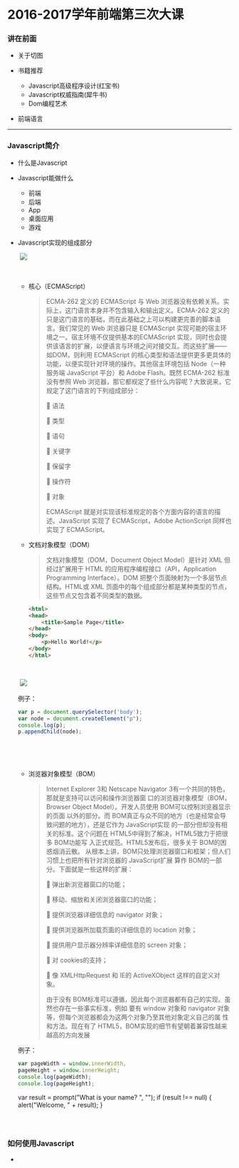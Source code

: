 # 2016-2017学年前端第三次大课

### 讲在前面

+ 关于切图


+ 书籍推荐
  - Javascript高级程序设计(红宝书)
  - Javascript权威指南(犀牛书)
  - Dom编程艺术


+ 前端语言

***



### Javascript简介

+ 什么是Javascript
+ Javascript能做什么
  + 前端
  + 后端
  + App
  + 桌面应用
  + 游戏


+ Javascript实现的组成部分

  ​                                   ![](./1.png)     

  ​

  - 核心（ECMAScript） 

    > ECMA-262 定义的 ECMAScript 与 Web 浏览器没有依赖关系。实际上，这门语言本身并不包含输入和输出定义。ECMA-262 定义的只是这门语言的基础，而在此基础之上可以构建更完善的脚本语言。我们常见的 Web 浏览器只是 ECMAScript 实现可能的宿主环境之一。宿主环境不仅提供基本的ECMAScript 实现，同时也会提供该语言的扩展，以便语言与环境之间对接交互。而这些扩展——如DOM，则利用 ECMAScript 的核心类型和语法提供更多更具体的功能，以便实现针对环境的操作。其他宿主环境包括 Node（一种服务端 JavaScript 平台）和 Adobe Flash。既然 ECMA-262 标准没有参照 Web 浏览器，那它都规定了些什么内容呢？大致说来，它规定了这门语言的下列组成部分：
    >
    >  语法
    >
    >  类型
    >
    >  语句
    >
    >  关键字
    >
    >  保留字
    >
    >  操作符
    >
    >  对象
    >
    > ECMAScript 就是对实现该标准规定的各个方面内容的语言的描述。JavaScript 实现了 ECMAScript，Adobe ActionScript 同样也实现了 ECMAScript。

  - 文档对象模型（DOM）

    > 文档对象模型（DOM，Document Object Model）是针对 XML 但经过扩展用于 HTML 的应用程序编程接口（API，Application Programming Interface）。DOM 把整个页面映射为一个多层节点结构。HTML或 XML 页面中的每个组成部分都是某种类型的节点，这些节点又包含着不同类型的数据。

    ```html
    <html>
    <head>
        <title>Sample Page</title>
    </head>
    <body>
        <p>Hello World!</p>
    </body>
    </html>
    ```

  ​

  ​                                 ![](2.png)

  例子：

  ```javascript
  var p = document.querySelector('body');
  var node = document.createElement("p");
  console.log(p);
  p.appendChild(node);    
  ```

  ​

  ​

  + 浏览器对象模型（BOM）

    > Internet Explorer 3和 Netscape Navigator 3有一个共同的特色，那就是支持可以访问和操作浏览器窗 口的浏览器对象模型（BOM，Browser Object Model）。开发人员使用 BOM可以控制浏览器显示的页面 以外的部分。而 BOM真正与众不同的地方（也是经常会导致问题的地方），还是它作为 JavaScript实现 的一部分但却没有相关的标准。这个问题在 HTML5中得到了解决，HTML5致力于把很多 BOM功能写 入正式规范。HTML5发布后，很多关于 BOM的困惑烟消云散。 从根本上讲，BOM只处理浏览器窗口和框架；但人们习惯上也把所有针对浏览器的 JavaScript扩展 算作 BOM的一部分。下面就是一些这样的扩展：
    >
    >   弹出新浏览器窗口的功能； 
    >
    >  移动、缩放和关闭浏览器窗口的功能； 
    >
    >  提供浏览器详细信息的 navigator 对象； 
    >
    >  提供浏览器所加载页面的详细信息的 location 对象； 
    >
    >  提供用户显示器分辨率详细信息的 screen 对象； 
    >
    >  对 cookies的支持； 
    >
    >  像 XMLHttpRequest 和 IE的 ActiveXObject 这样的自定义对象。 
    >
    > 由于没有 BOM标准可以遵循，因此每个浏览器都有自己的实现。虽然也存在一些事实标准，例如 要有 window 对象和 navigator 对象等，但每个浏览器都会为这两个对象乃至其他对象定义自己的属 性和方法。现在有了 HTML5，BOM实现的细节有望朝着兼容性越来越高的方向发展

  例子：

  ```javascript
  var pageWidth = window.innerWidth,     
  pageHeight = window.innerHeight;
  console.log(pageWidth);
  console.log(pageHeight);
  ```


  var result = prompt("What is your name? ", ""); 
  	if (result !== null) {
       	alert("Welcome, " + result); 
      } 

  ```

  ​

### 如何使用Javascript

+ <script>元素
+ 嵌入代码与外部文件

### Javascript基本概念

+ 语法

  - 大小写区分
  - 标识符
  - 注释  

+ 变量

+ 分号

+ 数据类型(隐式转换

  ```javascript
  (!(~+[])+{})[--[~+""][+[]]*[~+[]]+~~!+[]]+({}+[])[[~!+[]*~+[]]]
  ```

  - Undefined
  - Boolean
  - String
  - Number
  - Null
  - Object

  问题：

  ~~~javascript
  "B" + "a" + + "B" + "a";

  1 + '1';

  1 - '1';

  1 + true + '';
  ~~~

   

+ 操作符

  - 一元操作符

    ```javascript
    var num1 = 2; 
    var num2 = 20; 
    var num3 = --num1 + num2;      
    var num4 = num1 + num2; 

    //执行前置递增和递减操作时，变量的值都是在语句被求值以前改变的。
    ```

    ​

  - 布尔操作符

    ​

    ![](3.png)

    ![](4.png)

  - 相等操作符与赋值操作符

  - 条件操作符

    ```javascript
    var max = (num1 > num2) ? num1 : num2;
    ```

    ​

+ 语句

  - if语句

  - do-while

  - while

  - for

  - switch

    ```javascript
    if (i == 25){   
      alert("25"); 
    } else if (i == 35) {
      alert("35"); 
    } else if (i == 45) {
      alert("45"); 
    } else {
      alert("Other"); 
    }
    ```


    switch (i) {
      case 25:          
        alert("25");
        break;
      case 35:          
        alert("35");         
        break;     
      case 45:          
        alert("45");         
        break;     
      default:          
        alert("Other"); 
    } 
    ​```
    
    ​

+ 函数

  - 参数

    例子:

    ```javascript
    function sayHi(name, message) {
    	alert("Hello " + name + "," + message);
    }
    sayHi("psx", "nihao");
    ```

  - 没有重载(如果在 ECMAScript中定义了两个名字相同的函数，则该名字只属于后定义的函数。)

    ```javascript
    function  addSomeNumber(num){     
    	return num + 100; 
    } 
     
    function addSomeNumber(num) {
        return num + 200; 
    } 
     
    var result = addSomeNumber(100);
    ```

    ​

### Git（分布式版本控制系统）

+ 集中式与分布式

  ![](5.png)

![](6.png)

+ Git工作流程
+ 安装Git
+ 注册Github
+ 使用Git